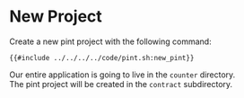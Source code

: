 # New Project

Create a new pint project with the following command:

```console
{{#include ../../../../code/pint.sh:new_pint}}
```
Our entire application is going to live in the `counter` directory. \
The pint project will be created in the `contract` subdirectory.
